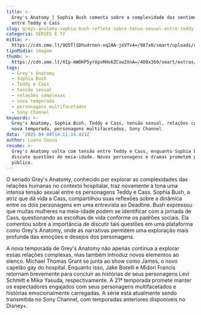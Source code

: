 ```yaml
---
title: >-
  Grey's Anatomy | Sophia Bush comenta sobre a complexidade dos sentimentos
  entre Teddy e Cass
slug: greys-anatomy-sophia-bush-reflete-sobre-tenso-sexual-entre-teddy-e-cass
categoria: SÉRIES E TV
midia: >-
  https://cdn.ome.lt/9Q5TlSDhudroen-xq2AA-jeVTv4=/987x0/smart/uploads/conteudo/fotos/OMELETE_CAPA_-_2025-04-04T104920.242.png
tipoMidia: imagem
thumb: >-
  https://cdn.ome.lt/XIp-mWOKP5yrVpvRHo6ZCxw2XnA=/480x360/smart/extras/conteudos/omelete_THUMB_-_2025-04-04T104935.338.png
tags:
  - Grey's Anatomy
  - Sophia Bush
  - Teddy e Cass
  - tensão sexual
  - relações complexas
  - nova temporada
  - personagens multifacetados
  - Sony Channel
keywords: >-
  Grey's Anatomy, Sophia Bush, Teddy e Cass, tensão sexual, relações complexas,
  nova temporada, personagens multifacetados, Sony Channel
data: '2025-04-04T14:11:14.421Z'
author: Luana Souza
resumo: >-
  Grey's Anatomy volta com tensão entre Teddy e Cass, enquanto Sophia Bush
  discute questões de meia-idade. Novos personagens e dramas prometem prender o
  público.
---
```


O seriado Grey's Anatomy, conhecido por explorar as complexidades das relações humanas no contexto hospitalar, traz novamente à tona uma intensa tensão sexual entre os personagens Teddy e Cass. Sophia Bush, a atriz que dá vida a Cass, compartilhou suas reflexões sobre a dinâmica entre os dois personagens em uma entrevista ao Deadline. Bush expressou que muitas mulheres na meia-idade podem se identificar com a jornada de Cass, questionando as escolhas de vida conforme os padrões sociais. Ela comentou sobre a importância de discutir tais questões em uma plataforma como Grey's Anatomy, onde as narrativas permitem uma exploração mais profunda das emoções e desejos dos personagens.

A nova temporada de Grey's Anatomy não apenas continua a explorar essas relações complexas, mas também introduz novos elementos ao elenco. Michael Thomas Grant se junta ao show como James, o novo capelão gay do hospital. Enquanto isso, Jake Borelli e Midori Francis retornam brevemente para concluir as histórias de seus personagens Levi Schmitt e Mika Yasuda, respectivamente. A 21ª temporada promete manter os espectadores engajados com seus personagens multifacetados e histórias emocionalmente carregadas. A série está atualmente sendo transmitida no Sony Channel, com temporadas anteriores disponíveis no Disney+.
